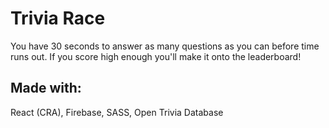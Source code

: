 # Trivia Race

You have 30 seconds to answer as many questions as you can before time runs out. If you score high enough you'll make it onto the leaderboard!

## Made with:
React (CRA), Firebase, SASS, Open Trivia Database